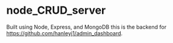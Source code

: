 # node_CRUD_server

Built using Node, Express, and MongoDB this is the backend for https://github.com/hanleyj1/admin_dashboard. 


